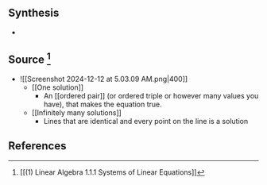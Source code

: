 ## Synthesis
- 
## Source [^1]
- ![[Screenshot 2024-12-12 at 5.03.09 AM.png|400]]
	- [[One solution]]
		- An [[ordered pair]] (or ordered triple or however many values you have), that makes the equation true. 
	- [[Infinitely many solutions]]
		- Lines that are identical and every point on the line is a solution
## References

[^1]: [[(1) Linear Algebra 1.1.1 Systems of Linear Equations]]